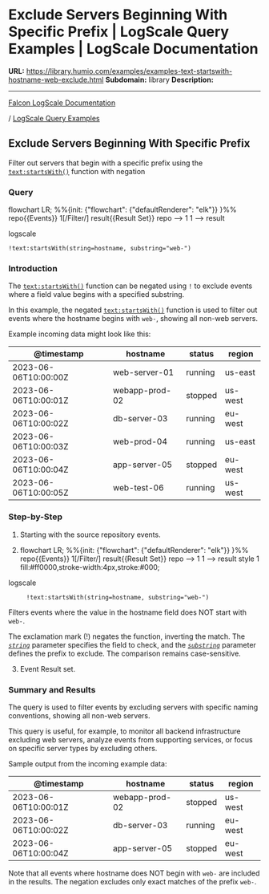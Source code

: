 # Exclude Servers Beginning With Specific Prefix | LogScale Query Examples | LogScale Documentation

**URL:** https://library.humio.com/examples/examples-text-startswith-hostname-web-exclude.html
**Subdomain:** library
**Description:** 

---

[Falcon LogScale Documentation](https://library.humio.com)

/ [LogScale Query Examples](examples.html)

## Exclude Servers Beginning With Specific Prefix

Filter out servers that begin with a specific prefix using the [`text:startsWith()`](https://library.humio.com/data-analysis/functions-text-startswith.html) function with negation 

### Query

flowchart LR; %%{init: {"flowchart": {"defaultRenderer": "elk"}} }%% repo{{Events}} 1[/Filter/] result{{Result Set}} repo --> 1 1 --> result

logscale
    
    
    !text:startsWith(string=hostname, substring="web-")

### Introduction

The [`text:startsWith()`](https://library.humio.com/data-analysis/functions-text-startswith.html) function can be negated using `!` to exclude events where a field value begins with a specified substring. 

In this example, the negated [`text:startsWith()`](https://library.humio.com/data-analysis/functions-text-startswith.html) function is used to filter out events where the hostname begins with `web-`, showing all non-web servers. 

Example incoming data might look like this: 

@timestamp| hostname| status| region  
---|---|---|---  
2023-06-06T10:00:00Z| web-server-01| running| us-east  
2023-06-06T10:00:01Z| webapp-prod-02| stopped| us-west  
2023-06-06T10:00:02Z| db-server-03| running| eu-west  
2023-06-06T10:00:03Z| web-prod-04| running| us-east  
2023-06-06T10:00:04Z| app-server-05| stopped| eu-west  
2023-06-06T10:00:05Z| web-test-06| running| us-west  
  
### Step-by-Step

  1. Starting with the source repository events.

  2. flowchart LR; %%{init: {"flowchart": {"defaultRenderer": "elk"}} }%% repo{{Events}} 1[/Filter/] result{{Result Set}} repo --> 1 1 --> result style 1 fill:#ff0000,stroke-width:4px,stroke:#000;

logscale
         
         !text:startsWith(string=hostname, substring="web-")

Filters events where the value in the hostname field does NOT start with `web-`. 

The exclamation mark (!) negates the function, inverting the match. The [_`string`_](https://library.humio.com/data-analysis/functions-text-startswith.html#query-functions-text-startswith-string) parameter specifies the field to check, and the [_`substring`_](https://library.humio.com/data-analysis/functions-text-startswith.html#query-functions-text-startswith-substring) parameter defines the prefix to exclude. The comparison remains case-sensitive. 

  3. Event Result set.




### Summary and Results

The query is used to filter events by excluding servers with specific naming conventions, showing all non-web servers. 

This query is useful, for example, to monitor all backend infrastructure excluding web servers, analyze events from supporting services, or focus on specific server types by excluding others. 

Sample output from the incoming example data: 

@timestamp| hostname| status| region  
---|---|---|---  
2023-06-06T10:00:01Z| webapp-prod-02| stopped| us-west  
2023-06-06T10:00:02Z| db-server-03| running| eu-west  
2023-06-06T10:00:04Z| app-server-05| stopped| eu-west  
  
Note that all events where hostname does NOT begin with `web-` are included in the results. The negation excludes only exact matches of the prefix `web-`.
